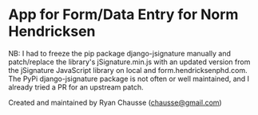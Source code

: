 # App for Form/Data Entry for Norm Hendricksen

NB: I had to freeze the pip package django-jsignature manually and patch/replace the library's jSignature.min.js with an updated version from the jSignature JavaScript library on local and form.hendricksenphd.com. The PyPi django-jsignature package is not often or well maintained, and I already tried a PR for an upstream patch.

Created and maintained by Ryan Chausse (chausse@gmail.com)
